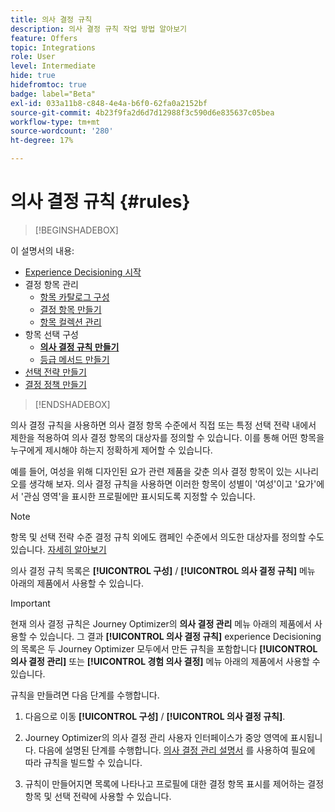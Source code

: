 ```yaml
---
title: 의사 결정 규칙
description: 의사 결정 규칙 작업 방법 알아보기
feature: Offers
topic: Integrations
role: User
level: Intermediate
hide: true
hidefromtoc: true
badge: label="Beta"
exl-id: 033a11b8-c848-4e4a-b6f0-62fa0a2152bf
source-git-commit: 4b23f9fa2d6d7d12988f3c590d6e835637c05bea
workflow-type: tm+mt
source-wordcount: '280'
ht-degree: 17%

---
```


# 의사 결정 규칙 {#rules}

>[!BEGINSHADEBOX]

이 설명서의 내용:

* [Experience Decisioning 시작](gs-experience-decisioning.md)
* 결정 항목 관리
   * [항목 카탈로그 구성](catalogs.md)
   * [결정 항목 만들기](items.md)
   * [항목 컬렉션 관리](collections.md)
* 항목 선택 구성
   * **[의사 결정 규칙 만들기](rules.md)**
   * [등급 메서드 만들기](ranking.md)
* [선택 전략 만들기](selection-strategies.md)
* [결정 정책 만들기](create-decision.md)

>[!ENDSHADEBOX]

의사 결정 규칙을 사용하면 의사 결정 항목 수준에서 직접 또는 특정 선택 전략 내에서 제한을 적용하여 의사 결정 항목의 대상자를 정의할 수 있습니다. 이를 통해 어떤 항목을 누구에게 제시해야 하는지 정확하게 제어할 수 있습니다.

예를 들어, 여성을 위해 디자인된 요가 관련 제품을 갖춘 의사 결정 항목이 있는 시나리오를 생각해 보자. 의사 결정 규칙을 사용하면 이러한 항목이 성별이 &#39;여성&#39;이고 &#39;요가&#39;에서 &#39;관심 영역&#39;을 표시한 프로필에만 표시되도록 지정할 수 있습니다.

>[!NOTE]
>
>항목 및 선택 전략 수준 결정 규칙 외에도 캠페인 수준에서 의도한 대상자를 정의할 수도 있습니다. [자세히 알아보기](../campaigns/create-campaign.md#audience)


의사 결정 규칙 목록은 **[!UICONTROL 구성]** / **[!UICONTROL 의사 결정 규칙]** 메뉴 아래의 제품에서 사용할 수 있습니다.

<!--![](assets/decision-rules-list.png)-->

>[!IMPORTANT]
>
>현재 의사 결정 규칙은 Journey Optimizer의 **의사 결정 관리** 메뉴 아래의 제품에서 사용할 수 있습니다. 그 결과 **[!UICONTROL 의사 결정 규칙]** experience Decisioning의 목록은 두 Journey Optimizer 모두에서 만든 규칙을 포함합니다 **[!UICONTROL 의사 결정 관리]** 또는 **[!UICONTROL 경험 의사 결정]** 메뉴 아래의 제품에서 사용할 수 있습니다.

규칙을 만들려면 다음 단계를 수행합니다.

1. 다음으로 이동 **[!UICONTROL 구성]** / **[!UICONTROL 의사 결정 규칙]**.
1. Journey Optimizer의 의사 결정 관리 사용자 인터페이스가 중앙 영역에 표시됩니다. 다음에 설명된 단계를 수행합니다. [의사 결정 관리 설명서](../offers/offer-library/creating-decision-rules.md) 를 사용하여 필요에 따라 규칙을 빌드할 수 있습니다.

1. 규칙이 만들어지면 목록에 나타나고 프로필에 대한 결정 항목 표시를 제어하는 결정 항목 및 선택 전략에 사용할 수 있습니다.
